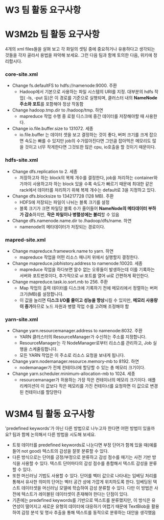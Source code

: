 # W3 팀 활동 요구사항

# **W3M2b 팀 활동 요구사항**

4개의 xml files들을 살펴 보고 각 화일의 셋팅 중에 중요하거나 유용하다고 생각되는 것들을 각자 골라서 용법을 파악해 보세요. 그런 다음 팀과 함께 토의한 다음, 위키에 정리합시다.

### **core-site.xml**

- Change fs.defaultFS to hdfs://namenode:9000. 주환
    - Hadoop에서 기본으로 사용하는 파일 시스템의 URI를 지정. 대부분의 hdfs 작업( -ls, -put 등)은 이 경로를 기준으로 실행되며, 클러스터 내의 **NameNode 주소와 포트**를 포함해야 정상 작동함
- Change hadoop.tmp.dir to /hadoop/tmp. 하연
    - mapreduce 작업 수행 중 로컬 디스크에 중간 데이터를 저장해야할 때 사용한다.
- Change io.file.buffer.size to 131072. 세종
    - io.file.buffer 는 데이터 셋을 보고 결정하는 것이 좋다, 버퍼 크기를 크게 잡으면 속도는 빠를 수 있지만 job의 수가많아진다면 그만큼 잡아먹은 메모리도 많을 것이고 너무 작게한다면 그것또한 많은 cpu, io호출을 할 것이기 때문이다.

### **hdfs-site.xml**

- Change dfs.replication to 2. 세종
    - 저장하고자 하는 block의 복제 개수를 결정한다, job을 처리하는 container와 가까이 사용하고자 하는 block 있을 수록 속도가 빠르기 때문에 최대한 같은 rack에서 데이터를 처리하기 위해 복제 개수는 default로 3을 지정하고 있다.
- Change dfs.blocksize to 134217728 (128 MB). 주환
    - HDFS에 저장되는 파일이 나뉘는 블록 크기를 설정
    - 블록 크기가 크면 파일당 블록 수가 줄어들어 **NameNode의 메타데이터 부하가 감소**하지만, **작은 파일이나 병렬성에는 불리**할 수 있음
- Change dfs.namenode.name.dir to /hadoop/dfs/name. 하연
    - namenode의 메타데이터가 저장되는 경로이다.

### **mapred-site.xml**

- Change mapreduce.framework.name to yarn. 하연
    - mapreduce 작업을 어떤 리소스 매니저 위에서 실행할지 결정한다.
- Change mapreduce.jobhistory.address to namenode:10020. 세종
    - mapreduce 작업을 하다보면 알수 없는 오류들이 발생하는데 이를 기록하는 서버와 포트번호이다, 추가적으로 ui 포트를 열어 ui로 간편하게 확인한다.
- Change mapreduce.task.io.sort.mb to 256. 주환
    - Map 작업의 출력 데이터를 디스크에 기록하기 전에 메모리에서 정렬하는 버퍼 크기(MB)를 설정합니다.
    - 이 값을 늘리면 **디스크 I/O를 줄이고 성능을 향상**시킬 수 있지만, **메모리 사용량이 증가**하므로 노드 자원과 병렬 작업 수를 고려해 조정해야 함

### **yarn-site.xml**

- Change yarn.resourcemanager.address to namenode:8032. 주환
    - YARN 클러스터의 ResourceManager가 수신하는 주소를 지정합니다.
    - ResourceManager는 각 NodeManager로부터 리소스를 관리하고, Job 실행을 스케줄링합니다.
    - 모든 YARN 작업은 이 주소로 리소스 요청을 보내게 됩니다.
- Change yarn.nodemanager.resource.memory-mb to 8192. 하연
    - nodemanager가 전체 컨테이너에 할당할 수 있는 총 메모리 크기이다.
- Change yarn.scheduler.minimum-allocation-mb to 1024. 세종
    - resourcemanager가 허용하는 가장 작은 컨테이너의 메모리 크기이다. 애플리케이션이 이 값보다 작은 메모리를 가진 컨테이너를 요청하면 이 값으로 변경된 컨테이너를 할당한다

# W3M4 **팀 활동 요구사항**

'predefined keywords'가 아닌 다른 방법으로 나누고자 한다면 어떤 방법이 있을까요? 팀과 함께 논의해서 다른 방법을 시도해 보세요.

- 트윗 데이터를 predefined keywords로 나눈다면 부정 단어가 함께 있을 때(예를 들어 not good) 텍스트의 감성을 잘못 분류할 수 있다.
- 다른 방식으로는 단어를 긍정/부정으로 분류하고 감성 점수를 매기는 사전 기반 방식을 사용할 수 있다. 텍스트 단어마다의 감성 점수를 총합해서 텍스트 감성을 분류할 수 있다.
- 또한 머신러닝 기법도 사용할 수 있다. 단어를 벡터 값으로 나타내는 임베딩 처리를 통해서 유사한 의미의 단어는 벡터 공간 상에 가깝게 위치하도록 한다. 임베딩된 텍스트 데이터셋을 머신러닝 모델에 학습하여 감성 분류할 수 있다. 다만 이 방법은 사전에 텍스트가 레이블된 데이터셋이 존재해야 한다는 단점이 있다.
- 기존에는 predefined keywords를 기반으로 텍스트를 분류했지만, 이 방식은 유연성이 떨어지고 새로운 유형의 데이터에 대응하기 어렵기 때문에 TextBlob을 활용하여 감정 분석 및 명사 추출을 통해 텍스트를 동적으로 분류하는 대안을 생각했음
